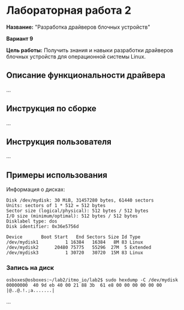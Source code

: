 # Лабораторная работа 2

**Название:** "Разработка драйверов блочных устройств"

**Вариант 9**

**Цель работы:** Получить знания и навыки разработки драйверов блочных устройств для операционной системы Linux.

## Описание функциональности драйвера

...

## Инструкция по сборке

...

## Инструкция пользователя

...

## Примеры использования
Информация о дисках:
```
Disk /dev/mydisk: 30 MiB, 31457280 bytes, 61440 sectors
Units: sectors of 1 * 512 = 512 bytes
Sector size (logical/physical): 512 bytes / 512 bytes
I/O size (minimum/optimal): 512 bytes / 512 bytes
Disklabel type: dos
Disk identifier: 0x36e5756d

Device       Boot Start   End Sectors Size Id Type
/dev/mydisk1          1 16384   16384   8M 83 Linux
/dev/mydisk2      20480 75775   55296  27M  5 Extended
/dev/mydisk3          1 30720   30720  15M 83 Linux
```
### Запись на диск
```
osboxes@osboxes:~/lab2/itmo_io/lab2$ sudo hexdump -C /dev/mydisk
00000000  40 9d eb 40 00 21 88 3b  61 e8 00 00 00 00 00 00  |@..@.!.;a.......|
```
...
